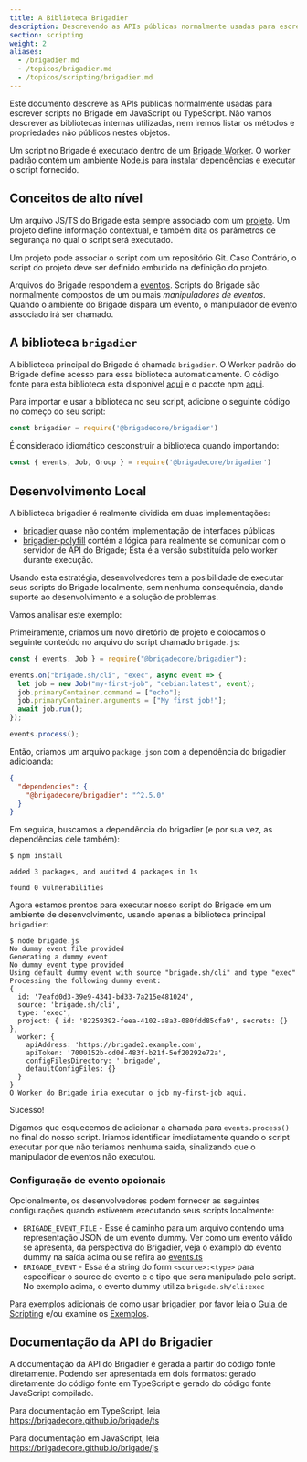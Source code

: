 ```yaml
---
title: A Biblioteca Brigadier
description: Descrevendo as APIs públicas normalmente usadas para escrever scripts no Brigade
section: scripting
weight: 2
aliases:
  - /brigadier.md
  - /topicos/brigadier.md
  - /topicos/scripting/brigadier.md
---
```


Este documento descreve as APIs públicas normalmente usadas para escrever 
scripts no Brigade em JavaScript ou TypeScript. Não vamos descrever as bibliotecas
internas utilizadas, nem iremos listar os métodos e propriedades não públicos
nestes objetos.

Um script no Brigade é executado dentro de um [Brigade Worker]. O worker padrão
contém um ambiente Node.js para instalar [dependências] e executar o script fornecido.

[Brigade Worker]: /topicos/scripting/worker
[dependências]: /topicos/scripting/dependencias

## Conceitos de alto nível

Um arquivo JS/TS do Brigade esta sempre associado com um [projeto]. Um projeto
define informação contextual, e também dita os parâmetros de segurança no qual 
o script será executado.

Um projeto pode associar o script com um repositório Git. Caso Contrário, o script
do projeto deve ser definido embutido na definição do projeto.

Arquivos do Brigade respondem a [eventos]. Scripts do Brigade são normalmente
compostos de um ou mais _manipuladores de eventos_. Quando o ambiente do Brigade
dispara um evento, o manipulador de evento associado irá ser chamado.

[projeto]: /topicos/desenvolvedor-de-projetos/projetos
[eventos]: /topicos/desenvolvedor-de-projetos/eventos

## A biblioteca `brigadier`

A biblioteca principal do Brigade é chamada `brigadier`. O Worker padrão do Brigade
define acesso para essa biblioteca automaticamente. O código fonte para esta biblioteca
esta disponível [aqui][brigadier] e o pacote npm [aqui][brigadier npm].

Para importar e usar a biblioteca no seu script, adicione o seguinte código no começo do seu script:

```javascript
const brigadier = require('@brigadecore/brigadier')
```

É considerado idiomático desconstruir a biblioteca quando importando:

```javascript
const { events, Job, Group } = require('@brigadecore/brigadier')
```

## Desenvolvimento Local

A biblioteca brigadier é realmente dividida em duas implementações:

* [brigadier] quase não contém implementação de interfaces públicas
* [brigadier-polyfill] contém a lógica para realmente se comunicar com o servidor
  de API do Brigade; Esta é a versão substituída pelo worker durante execução.

Usando esta estratégia, desenvolvedores tem a posibilidade de executar seus scripts
do Brigade localmente, sem nenhuma consequência, dando suporte ao desenvolvimento e a
solução de problemas.

Vamos analisar este exemplo:

Primeiramente, criamos um novo diretório de projeto e colocamos o seguinte conteúdo no
arquivo do script chamado `brigade.js`:

```javascript
const { events, Job } = require("@brigadecore/brigadier");

events.on("brigade.sh/cli", "exec", async event => {
  let job = new Job("my-first-job", "debian:latest", event);
  job.primaryContainer.command = ["echo"];
  job.primaryContainer.arguments = ["My first job!"];
  await job.run();
});

events.process();
```

Então, criamos um arquivo `package.json` com a dependência do brigadier adicioanda:

```json
{
  "dependencies": {
    "@brigadecore/brigadier": "^2.5.0"
  }
}
```

Em seguida, buscamos a dependência do brigadier (e por sua vez, as dependências dele também):

```plain
$ npm install

added 3 packages, and audited 4 packages in 1s

found 0 vulnerabilities
```

Agora estamos prontos para executar nosso script do Brigade em um ambiente de
desenvolvimento, usando apenas a biblioteca principal `brigadier`:

```plain
$ node brigade.js
No dummy event file provided
Generating a dummy event
No dummy event type provided
Using default dummy event with source "brigade.sh/cli" and type "exec"
Processing the following dummy event:
{
  id: '7eafd0d3-39e9-4341-bd33-7a215e481024',
  source: 'brigade.sh/cli',
  type: 'exec',
  project: { id: '82259392-feea-4102-a8a3-080fdd85cfa9', secrets: {} },
  worker: {
    apiAddress: 'https://brigade2.example.com',
    apiToken: '7000152b-cd0d-483f-b21f-5ef20292e72a',
    configFilesDirectory: '.brigade',
    defaultConfigFiles: {}
  }
}
O Worker do Brigade iria executar o job my-first-job aqui.
```

Sucesso!

Digamos que esquecemos de adicionar a chamada para `events.process()`
no final do nosso script. Iriamos identificar imediatamente quando o script
executar por que não teriamos nenhuma saída, sinalizando que o manipulador
de eventos não executou.

### Configuração de evento opcionais

Opcionalmente, os desenvolvedores podem fornecer as seguintes configurações quando estiverem
executando seus scripts localmente:

  * `BRIGADE_EVENT_FILE` - Esse é caminho para um arquivo contendo uma representação
    JSON de um evento dummy. Ver como um evento válido se apresenta, da perspectiva do
    Brigadier, veja o examplo do evento dummy na saída acima ou se refira ao [events.ts]
  * `BRIGADE_EVENT` - Essa é a string do form `<source>:<type>` para especificar o source
    do evento e o tipo que sera manipulado pelo script. No exemplo acima, o evento dummy
    utiliza `brigade.sh/cli:exec`

Para exemplos adicionais de como usar brigadier, por favor leia o [Guia de Scripting]
e/ou examine os [Exemplos].

[brigadier]: https://github.com/brigadecore/brigade/tree/main/v2/brigadier
[brigadier npm]: https://www.npmjs.com/package/@brigadecore/brigadier
[brigadier-polyfill]: https://github.com/brigadecore/brigade/tree/main/v2/brigadier-polyfill
[Guia de Scripting]: /topicos/scripting/guia
[events.ts]: https://github.com/brigadecore/brigade/tree/main/v2/brigadier/src/events.ts
[Exemplos]: /topicos/exemplos

## Documentação da API do Brigadier

A documentação da API do Brigadier é gerada a partir do código fonte diretamente.
Podendo ser apresentada em dois formatos: gerado diretamente do código fonte em
TypeScript e gerado do código fonte JavaScript compilado.

Para documentação em TypeScript, leia https://brigadecore.github.io/brigade/ts

Para documentação em JavaScript, leia https://brigadecore.github.io/brigade/js
